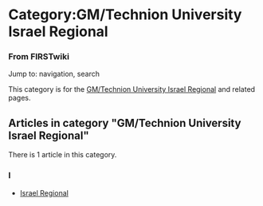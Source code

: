 # Category:GM/Technion University Israel Regional

### From FIRSTwiki

Jump to: navigation, search

This category is for the [GM/Technion University Israel
Regional](/index.php/GM/Technion_University_Israel_Regional "GM/Technion
University Israel Regional" ) and related pages.

  

## Articles in category "GM/Technion University Israel Regional"

There is 1 article in this category.

### I

  * [Israel Regional](/index.php/Israel_Regional "Israel Regional" )


